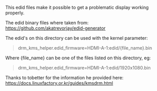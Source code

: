 This edid files make it possible to get a problematic display working properly.

The edid binary files where taken from:
https://github.com/akatrevorjay/edid-generator

The edid's on this directory can be used with the kernel parameter:

> drm_kms_helper.edid_firmware=HDMI-A-1:edid/{file_name}.bin

Where {file_name} can be one of the files listed on this directory,
eg:

> drm_kms_helper.edid_firmware=HDMI-A-1:edid/1920x1080.bin

Thanks to tobetter for the information he provided here:
https://docs.linuxfactory.or.kr/guides/kmsdrm.html
